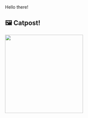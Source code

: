 Hello there!



## 🖼️ Catpost!

<sub>
    <img src="https://cdn2.thecatapi.com/images/ei5.jpg" height="256">
</sub>

